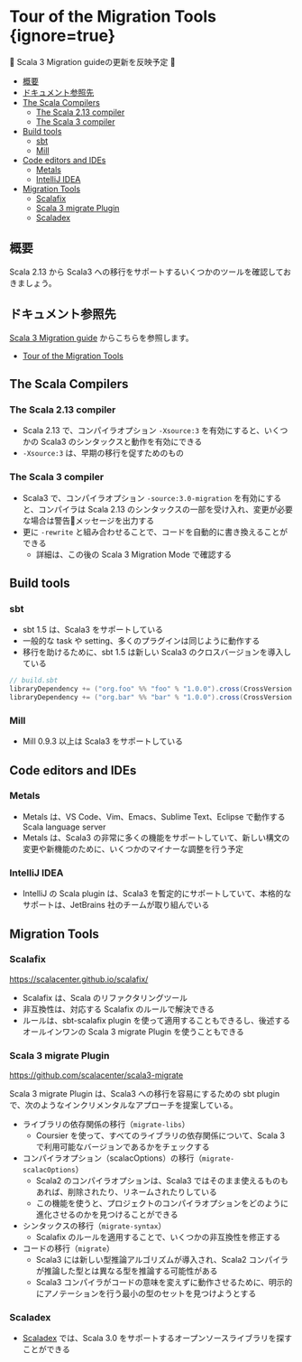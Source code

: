 # Tour of the Migration Tools {ignore=true}

:construction: Scala 3 Migration guideの更新を反映予定 :construction:

<!-- @import "[TOC]" {cmd="toc" depthFrom=1 depthTo=6 orderedList=false} -->

<!-- code_chunk_output -->

- [概要](#概要)
- [ドキュメント参照先](#ドキュメント参照先)
- [The Scala Compilers](#the-scala-compilers)
  - [The Scala 2.13 compiler](#the-scala-213-compiler)
  - [The Scala 3 compiler](#the-scala-3-compiler)
- [Build tools](#build-tools)
  - [sbt](#sbt)
  - [Mill](#mill)
- [Code editors and IDEs](#code-editors-and-ides)
  - [Metals](#metals)
  - [IntelliJ IDEA](#intellij-idea)
- [Migration Tools](#migration-tools)
  - [Scalafix](#scalafix)
  - [Scala 3 migrate Plugin](#scala-3-migrate-plugin)
  - [Scaladex](#scaladex)

<!-- /code_chunk_output -->


## 概要

Scala 2.13 から Scala3 への移行をサポートするいくつかのツールを確認しておきましょう。

## ドキュメント参照先

[Scala 3 Migration guide](https://scalacenter.github.io/scala-3-migration-guide/) からこちらを参照します。

- [Tour of the Migration Tools](https://scalacenter.github.io/scala-3-migration-guide/docs/tooling/migration-tools.html)


## The Scala Compilers

### The Scala 2.13 compiler

- Scala 2.13 で、コンパイラオプション `-Xsource:3` を有効にすると、いくつかの Scala3 のシンタックスと動作を有効にできる
- `-Xsource:3` は、早期の移行を促すためのもの

### The Scala 3 compiler

- Scala3 で、コンパイラオプション `-source:3.0-migration` を有効にすると、コンパイラは Scala 2.13 のシンタックスの一部を受け入れ、変更が必要な場合は警告メッセージを出力する
- 更に `-rewrite` と組み合わせることで、コードを自動的に書き換えることができる
  - 詳細は、この後の Scala 3 Migration Mode で確認する

## Build tools

### sbt

- sbt 1.5 は、Scala3 をサポートしている
- 一般的な task や setting、多くのプラグインは同じように動作する
- 移行を助けるために、sbt 1.5 は新しい Scala3 のクロスバージョンを導入している

```scala
// build.sbt
libraryDependency += ("org.foo" %% "foo" % "1.0.0").cross(CrossVersion.for3Use2_13)
libraryDependency += ("org.bar" %% "bar" % "1.0.0").cross(CrossVersion.for2_13Use3)
```

### Mill

- Mill 0.9.3 以上は Scala3 をサポートしている


## Code editors and IDEs

### Metals

- Metals は、VS Code、Vim、Emacs、Sublime Text、Eclipse で動作する Scala language server
- Metals は、Scala3 の非常に多くの機能をサポートしていて、新しい構文の変更や新機能のために、いくつかのマイナーな調整を行う予定

### IntelliJ IDEA

- IntelliJ の Scala plugin は、Scala3 を暫定的にサポートしていて、本格的なサポートは、JetBrains 社のチームが取り組んでいる

## Migration Tools

### Scalafix

https://scalacenter.github.io/scalafix/

- Scalafix は、Scala のリファクタリングツール
- 非互換性は、対応する Scalafix のルールで解決できる
- ルールは、sbt-scalafix plugin を使って適用することもできるし、後述するオールインワンの Scala 3 migrate Plugin を使うこともできる

### Scala 3 migrate Plugin

https://github.com/scalacenter/scala3-migrate

Scala 3 migrate Plugin は、Scala3 への移行を容易にするための sbt plugin で、次のようなインクリメンタルなアプローチを提案している。

- ライブラリの依存関係の移行（`migrate-libs`）
  - Coursier を使って、すべてのライブラリの依存関係について、Scala 3 で利用可能なバージョンであるかをチェックする
- コンパイラオプション（scalacOptions）の移行（`migrate-scalacOptions`）
  - Scala2 のコンパイラオプションは、Scala3 ではそのまま使えるものもあれば、削除されたり、リネームされたりしている
  - この機能を使うと、プロジェクトのコンパイラオプションをどのように進化させるのかを見つけることができる
- シンタックスの移行（`migrate-syntax`）
  - Scalafix のルールを適用することで、いくつかの非互換性を修正する
- コードの移行（`migrate`）
  - Scala3 には新しい型推論アルゴリズムが導入され、Scala2 コンパイラが推論した型とは異なる型を推論する可能性がある
  - Scala3 コンパイラがコードの意味を変えずに動作させるために、明示的にアノテーションを行う最小の型のセットを見つけようとする

### Scaladex

- [Scaladex](https://index.scala-lang.org/search?q=*&scalaVersions=scala3) では、Scala 3.0 をサポートするオープンソースライブラリを探すことができる
